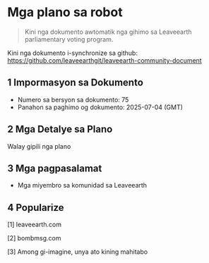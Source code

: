 # Mga plano sa robot

>Kini nga dokumento awtomatik nga gihimo sa Leaveearth parliamentary voting program.

Kini nga dokumento i-synchronize sa github: https://github.com/leaveearthgit/leaveearth-community-document

## 1 Impormasyon sa Dokumento

- Numero sa bersyon sa dokumento: 75
- Panahon sa paghimo og dokumento: 2025-07-04 (GMT)

## 2 Mga Detalye sa Plano

Walay gipili nga plano

## 3 Mga pagpasalamat
* Mga miyembro sa komunidad sa Leaveearth

## 4 Popularize
[1] leaveearth.com

[2] bombmsg.com

[3] Among gi-imagine, unya ato kining mahitabo
